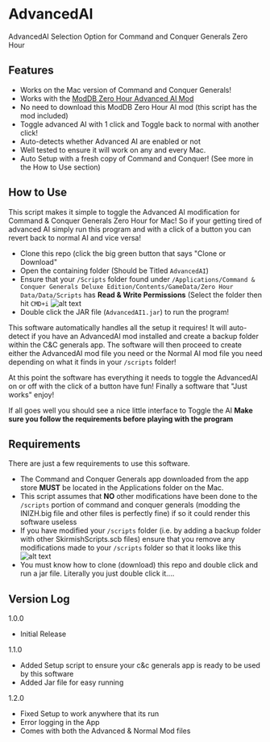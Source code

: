 # AdvancedAI
AdvancedAI Selection Option for Command and Conquer Generals Zero Hour

## Features
- Works on the Mac version of Command and Conquer Generals! 
- Works with the [ModDB Zero Hour Advanced AI Mod ](http://www.moddb.com/mods/advanced-ai-mod-for-zero-hour-improved-by-aei/downloads/advanced-ai-mod-098-improved-by-aei-v28)
- No need to download this ModDB Zero Hour AI mod (this script has the mod included)
- Toggle advanced AI with 1 click and Toggle back to normal with another click! 
- Auto-detects whether Advanced AI are enabled or not
- Well tested to ensure it will work on any and every Mac.
- Auto Setup with a fresh copy of Command and Conquer! (See more in the How to Use section)

## How to Use
This script makes it simple to toggle the Advanced AI modification for Command & Conquer Generals Zero Hour for Mac! So if your getting tired of advanced AI simply run this program and with a click of a button you can revert back to normal AI and vice versa!

- Clone this repo (click the big green button that says "Clone or Download"
- Open the containing folder (Should be Titled `AdvancedAI`)
- Ensure that your `/Scripts` folder found under `/Applications/Command & Conquer Generals Deluxe Edition/Contents/GameData/Zero Hour Data/Data/Scripts` has **Read & Write Permissions** (Select the folder then hit `CMD+i`
![alt text](https://preview.ibb.co/f4GnF5/read_write.png "Ensure your scripts folder has the correct permissions!")
- Double click the JAR file (`AdvancedAI1.jar`) to run the program!


This software automatically handles all the setup it requires! It will auto-detect if you have an AdvancedAI mod installed and create a backup folder within the C&C generals app. The software will then proceed to create either the AdvancedAI mod file you need or the Normal AI mod file you need depending on what it finds in your `/scripts` folder! 


At this point the software has everything it needs to toggle the AdvancedAI on or off with the click of a button have fun! Finally a software that "Just works" enjoy!


If all goes well you should see a nice little interface to Toggle the AI **Make sure you follow the requirements before playing with the program**

## Requirements
There are just a few requirements to use this software.

- The Command and Conquer Generals app downloaded from the app store **MUST** be located in the Applications folder on the Mac.
- This script assumes that **NO** other modifications have been done to the `/scripts` portion of command and conquer generals (modding the INIZH.big file and other files is perfectly fine) if so it could render this software useless
- If you have modified your `/scripts` folder (i.e. by adding a backup folder with other SkirmishScripts.scb files) ensure that you remove any modifications made to your `/scripts` folder so that it looks like this
![alt text](https://image.ibb.co/k2LcV5/scripts_folder.png "What your scripts folder should look like")
- You must know how to clone (download) this repo and double click and run a jar file. Literally you just double click it....


## Version Log

1.0.0
- Initial Release

1.1.0 
- Added Setup script to ensure your c&c generals app is ready to be used by this software
- Added Jar file for easy running

1.2.0 
- Fixed Setup to work anywhere that its run
- Error logging in the App
- Comes with both the Advanced & Normal Mod files
